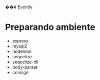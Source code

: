 ��# Evently

# Preparando ambiente
  * express
  * mysql2
  * nodemon
  * sequelize
  * sequelize-cli
  * body-parser
  * consign
